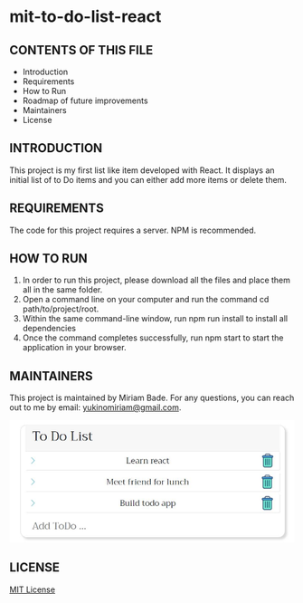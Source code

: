 # mit-to-do-list-react

CONTENTS OF THIS FILE
---------------------

 * Introduction
 * Requirements
 * How to Run
 * Roadmap of future improvements
 * Maintainers
 * License
 
 INTRODUCTION
------------
This project is my first list like item developed with React. It displays an initial list of to Do items and you can either add more items or delete them.

REQUIREMENTS
------------
The code for this project requires a server. NPM is recommended.

HOW TO RUN
------------
1. In order to run this project, please download all the files and place them all in the same folder. 
2. Open a command line on your computer and run the command cd path/to/project/root.
3. Within the same command-line window, run npm run install to install all dependencies
4. Once the command completes successfully, run npm start to start the application in your browser.


MAINTAINERS
------------
This project is maintained by Miriam Bade.
For any questions, you can reach out to me by email: yukinomiriam@gmail.com.

![alt text](https://github.com/yukinomiriam/mit-to-do-list-react/blob/main/ToDoList.JPG)

LICENSE
------------
[MIT License](https://github.com/yukinomiriam/mit-to-do-list-react/blob/main/LICENSE)